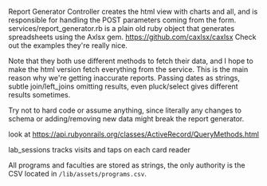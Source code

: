 Report Generator Controller creates the html view with charts and all, and is responsible for handling the POST parameters coming from the form. services/report_generator.rb is a plain old ruby object that generates spreadsheets using the Axlsx gem. https://github.com/caxlsx/caxlsx Check out the examples they're really nice.

Note that they both use different methods to fetch their data, and I hope to make the html version fetch everything from the service. This is the main reason why we're getting inaccurate reports. Passing dates as strings, subtle join/left_joins omitting results, even pluck/select gives different results sometimes.

Try not to hard code or assume anything, since literally any changes to schema or adding/removing new data might break the report generator.

look at https://api.rubyonrails.org/classes/ActiveRecord/QueryMethods.html

lab_sessions tracks visits and taps on each card reader

All programs and faculties are stored as strings, the only authority is the CSV located in `/lib/assets/programs.csv`.
